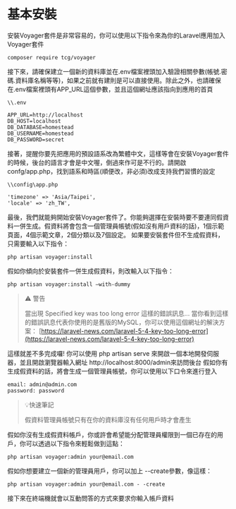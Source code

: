 # 基本安裝

安裝Voyager套件是非常容易的，你可以使用以下指令來為你的Laravel應用加入Voyager套件

`composer require tcg/voyager`

接下來，請確保建立一個新的資料庫並在.env檔案裡頭加入驗證相關參數\(帳號.密碼.資料庫名稱等等\)，如果之前就有建則是可以直接使用。除此之外，也請確保在.env檔案裡頭有APP\_URL這個參數，並且這個網址應該指向到應用的首頁

```
\\.env

APP_URL=http://localhost
DB_HOST=localhost
DB_DATABASE=homestead
DB_USERNAME=homestead
DB_PASSWORD=secret
```

接著，提醒你要先把應用的預設語系改為繁體中文，這樣等會在安裝Voyager套件的時候，後台的語言才會是中文喔，倒過來作可是不行的。請開啟confg/app.php，找到語系和時區(順便改，非必須)改成支持我們習慣的設定

```
\\config\app.php

'timezone' => 'Asia/Taipei',
'locale' => 'zh_TW',
```


最後，我們就能夠開始安裝Voyager套件了。你能夠選擇在安裝時要不要連同假資料一併生成。假資料將會包含一個管理員帳號\(假如沒有用戶資料的話\)，1個示範頁面，4個示範文章，2個分類以及7個設定。 如果要安裝套件但不生成假資料，只需要輸入以下指令：

`php artisan voyager:install`

假如你傾向於安裝套件一併生成假資料，則改輸入以下指令：

`php artisan voyager:install —with-dummy`

> ⚠ 警告
>
> 當出現 Specified key was too long error 這樣的錯誤訊息... 當你看到這樣的錯誤訊息代表你使用的是舊版的MySQL，你可以使用這個網址的解決方案： [https://laravel-news.com/laravel-5-4-key-too-long-error](https://laravel-news.com/laravel-5-4-key-too-long-error)

這樣就差不多完成囉! 你可以使用 php artisan serve 來開啟一個本地開發伺服器，並且開啟瀏覽器輸入網址 http://localhost:8000/admin來訪問後台 假如你有生成假資料的話，將會生成一個管理員帳號，你可以使用以下口令來進行登入

```
email: admin@admin.com
password: password
```

> 💡快速筆記 
>
> 假資料管理員帳號只有在你的資料庫沒有任何用戶時才會產生

假如你沒有生成假資料帳戶，你或許會希望能分配管理員權限到一個已存在的用戶，你可以透過以下指令來輕鬆做到這點：

`php artisan voyager:admin your@email.com`

假如你想要建立一個新的管理員用戶，你可以加上 --create參數，像這樣：

`php artisan voyager:admin your@email.com - -create`

接下來在終端機就會以互動問答的方式來要求你輸入帳戶資料

